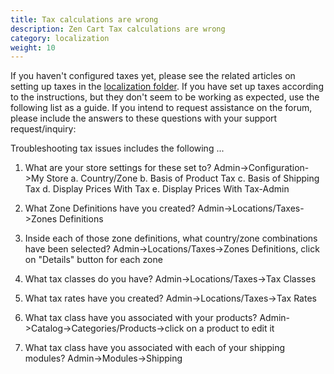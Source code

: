 ```yaml
---
title: Tax calculations are wrong 
description: Zen Cart Tax calculations are wrong 
category: localization 
weight: 10
---
```


If you haven't configured taxes yet, please see the related articles on setting up taxes in the [localization folder](/user/localization).  If you have set up taxes according to the instructions, but they don't seem to be working as expected, use the following list as a guide. If you intend to request assistance on the forum, please include the answers to these questions with your support request/inquiry:

Troubleshooting tax issues includes the following ...
1. What are your store settings for these set to?
Admin->Configuration->My Store
a. Country/Zone
b. Basis of Product Tax
c. Basis of Shipping Tax
d. Display Prices With Tax
e. Display Prices With Tax-Admin

2. What Zone Definitions have you created?
Admin->Locations/Taxes->Zones Definitions

3. Inside each of those zone definitions, what country/zone combinations have been selected?
Admin->Locations/Taxes->Zones Definitions, click on "Details" button for each zone

4. What tax classes do you have?
Admin->Locations/Taxes->Tax Classes

5. What tax rates have you created?
Admin->Locations/Taxes->Tax Rates

6. What tax class have you associated with your products?
Admin->Catalog->Categories/Products->click on a product to edit it

7. What tax class have you associated with each of your shipping modules?
Admin->Modules->Shipping
